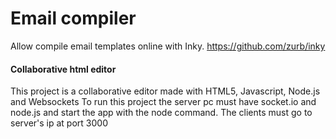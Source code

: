 # Email compiler

Allow compile email templates online with Inky. https://github.com/zurb/inky

#### Collaborative html editor
This project is a collaborative editor made with HTML5, Javascript, Node.js and Websockets
To run this project the server pc must have socket.io and node.js and start the app with the node command. The clients must go to server's ip at port 3000
